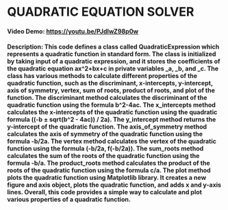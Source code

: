 # QUADRATIC EQUATION SOLVER
#### Video Demo:  <https://youtu.be/PJdIwZ98p0w>
#### Description: This code defines a class called QuadraticExpression which represents a quadratic function in standard form. The class is initialized by taking input of a quadratic expression, and it stores the coefficients of the quadratic equation ax^2+bx+c in private variables _a, _b, and _c. The class has various methods to calculate different properties of the quadratic function, such as the discriminant, x-intercepts, y-intercept, axis of symmetry, vertex, sum of roots, product of roots, and plot of the function. The discriminant method calculates the discriminant of the quadratic function using the formula b^2-4ac. The x_intercepts method calculates the x-intercepts of the quadratic function using the quadratic formula ((-b ± sqrt(b^2 - 4ac)) / 2a). The y_intercept method returns the y-intercept of the quadratic function. The axis_of_symmetry method calculates the axis of symmetry of the quadratic function using the formula -b/2a. The vertex method calculates the vertex of the quadratic function using the formula (-b/2a, f(-b/2a)). The sum_roots method calculates the sum of the roots of the quadratic function using the formula -b/a. The product_roots method calculates the product of the roots of the quadratic function using the formula c/a. The plot method plots the quadratic function using Matplotlib library. It creates a new figure and axis object, plots the quadratic function, and adds x and y-axis lines. Overall, this code provides a simple way to calculate and plot various properties of a quadratic function.